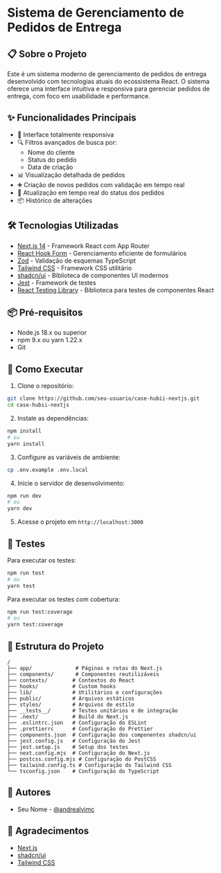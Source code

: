 # Sistema de Gerenciamento de Pedidos de Entrega

## 📋 Sobre o Projeto

Este é um sistema moderno de gerenciamento de pedidos de entrega desenvolvido com tecnologias atuais do ecossistema React. O sistema oferece uma interface intuitiva e responsiva para gerenciar pedidos de entrega, com foco em usabilidade e performance.

## ✨ Funcionalidades Principais

- 📱 Interface totalmente responsiva
- 🔍 Filtros avançados de busca por:
  - Nome do cliente
  - Status do pedido
  - Data de criação
- 📊 Visualização detalhada de pedidos
- ➕ Criação de novos pedidos com validação em tempo real
- 🔄 Atualização em tempo real do status dos pedidos
- 📦 Histórico de alterações

## 🛠️ Tecnologias Utilizadas

- [Next.js 14](https://nextjs.org/) - Framework React com App Router
- [React Hook Form](https://react-hook-form.com/) - Gerenciamento eficiente de formulários
- [Zod](https://github.com/colinhacks/zod) - Validação de esquemas TypeScript
- [Tailwind CSS](https://tailwindcss.com/) - Framework CSS utilitário
- [shadcn/ui](https://ui.shadcn.com/) - Biblioteca de componentes UI modernos
- [Jest](https://jestjs.io/) - Framework de testes
- [React Testing Library](https://testing-library.com/docs/react-testing-library/intro/) - Biblioteca para testes de componentes React

## 📦 Pré-requisitos

- Node.js 18.x ou superior
- npm 9.x ou yarn 1.22.x
- Git

## 🚀 Como Executar

1. Clone o repositório:

```bash
git clone https://github.com/seu-usuario/case-hubii-nextjs.git
cd case-hubii-nextjs
```

2. Instale as dependências:

```bash
npm install
# ou
yarn install
```

3. Configure as variáveis de ambiente:

```bash
cp .env.example .env.local
```

4. Inicie o servidor de desenvolvimento:

```bash
npm run dev
# ou
yarn dev
```

5. Acesse o projeto em `http://localhost:3000`

## 🧪 Testes

Para executar os testes:

```bash
npm run test
# ou
yarn test
```

Para executar os testes com cobertura:

```bash
npm run test:coverage
# ou
yarn test:coverage
```

## 📁 Estrutura do Projeto

```
/
├── app/              # Páginas e rotas do Next.js
├── components/       # Componentes reutilizáveis
├── contexts/        # Contextos do React
├── hooks/           # Custom hooks
├── lib/             # Utilitários e configurações
├── public/          # Arquivos estáticos
├── styles/          # Arquivos de estilo
├── __tests__/       # Testes unitários e de integração
├── .next/           # Build do Next.js
├── .eslintrc.json   # Configuração do ESLint
├── .prettierrc      # Configuração do Prettier
├── components.json  # Configuração dos componentes shadcn/ui
├── jest.config.js   # Configuração do Jest
├── jest.setup.js    # Setup dos testes
├── next.config.mjs  # Configuração do Next.js
├── postcss.config.mjs # Configuração do PostCSS
├── tailwind.config.ts # Configuração do Tailwind CSS
└── tsconfig.json    # Configuração do TypeScript
```

## 👥 Autores

- Seu Nome - [@andrealvimc](https://github.com/andrealvimc)

## 🙏 Agradecimentos

- [Next.js](https://nextjs.org/)
- [shadcn/ui](https://ui.shadcn.com/)
- [Tailwind CSS](https://tailwindcss.com/)
